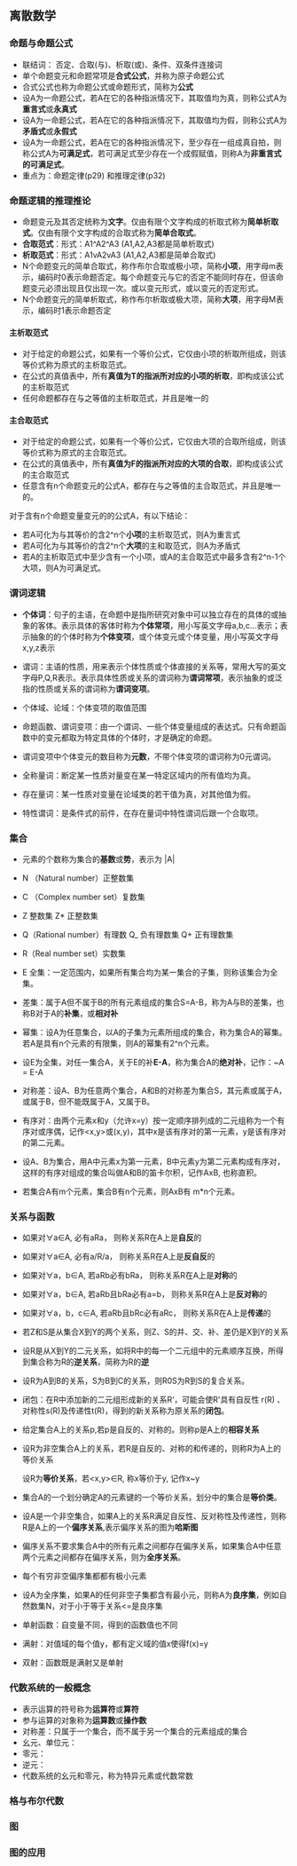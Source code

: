 ## 离散数学

### 命题与命题公式
- 联结词： 否定、合取(与)、析取(或)、条件、双条件连接词
- 单个命题变元和命题常项是**合式公式**，并称为原子命题公式
- 合式公式也称为命题公式或命题形式，简称为**公式**
- 设A为一命题公式，若A在它的各种指派情况下，其取值均为真，则称公式A为**重言式**或**永真式**
- 设A为一命题公式，若A在它的各种指派情况下，其取值均为假，则称公式A为**矛盾式**或**永假式**
- 设A为一命题公式，若A在它的各种指派情况下，至少存在一组成真自拍，则称公式A为**可满足式**，若可满足式至少存在一个成假赋值，则称A为**非重言式的可满足式**。
- 重点为：命题定律(p29) 和推理定律(p32)

### 命题逻辑的推理推论

- 命题变元及其否定统称为**文字**。仅由有限个文字构成的析取式称为**简单析取式**。仅由有限个文字构成的合取式称为**简单合取式**。
- **合取范式**：形式：A1^A2^A3 (A1,A2,A3都是简单析取式)
- **析取范式**：形式：A1vA2vA3 (A1,A2,A3都是简单合取式)
- N个命题变元的简单合取式，称作布尔合取或极小项，简称**小项**，用字母m表示，编码时0表示命题否定。每个命题变元与它的否定不能同时存在，但该命题变元必须出现且仅出现一次。或以变元形式，或以变元的否定形式。
- N个命题变元的简单析取式，称作布尔析取或极大项，简称**大项**，用字母M表示，编码时1表示命题否定

#### 主析取范式

- 对于给定的命题公式，如果有一个等价公式，它仅由小项的析取所组成，则该等价式称为原式的主析取范式。
- 在公式的真值表中，所有**真值为T的指派所对应的小项的析取**，即构成该公式的主析取范式
- 任何命题都存在与之等值的主析取范式，并且是唯一的

#### 主合取范式

- 对于给定的命题公式，如果有一个等价公式，它仅由大项的合取所组成，则该等价式称为原式的主合取范式。
- 在公式的真值表中，所有**真值为F的指派所对应的大项的合取**，即构成该公式的主合取范式
- 任意含有n个命题变元的公式A，都存在与之等值的主合取范式，并且是唯一的。

对于含有n个命题变量变元的的公式A，有以下结论：

- 若A可化为与其等价的含2^n个**小项**的主析取范式，则A为重言式
- 若A可化为与其等价的含2^n个**大项**的主和取范式，则A为矛盾式
- 若A的主析取范式中至少含有一个小项，或A的主合取范式中最多含有2^n-1个大项，则A为可满足式。

### 谓词逻辑

- **个体词**：句子的主语，在命题中是指所研究对象中可以独立存在的具体的或抽象的客体。表示具体的客体时称为**个体常项**，用小写英文字母a,b,c...表示；表示抽象的的个体时称为**个体变项**，或个体变元或个体变量，用小写英文字母x,y,z表示

- 谓词：主语的性质，用来表示个体性质或个体直接的关系等，常用大写的英文字母P,Q,R表示。表示具体性质或关系的谓词称为**谓词常项**，表示抽象的或泛指的性质或关系的谓词称为**谓词变项**。

- 个体域、论域：个体变项的取值范围

- 命题函数、谓词变项：由一个谓词、一些个体变量组成的表达式。只有命题函数中的变元都取为特定具体的个体时，才是确定的命题。

- 谓词变项中个体变元的数目称为**元数**，不带个体变项的谓词称为0元谓词。

- 全称量词：断定某一性质对量变在某一特定区域内的所有值均为真。

- 存在量词：某一性质对变量在论域类的若干值为真，对其他值为假。

- 特性谓词：是条件式的前件，在存在量词中特性谓词后跟一个合取项。

  

### 集合

- 元素的个数称为集合的**基数**或**势**，表示为 |A|
- N （Natural number）正整数集
- C （Complex number set）复数集
- Z 整数集 Z* 正整数集
- Q（Rational number）有理数  Q_ 负有理数集 Q+ 正有理数集
- R（Real number set）实数集

- E 全集：一定范围内，如果所有集合均为某一集合的子集，则称该集合为全集。

- 差集：属于A但不属于B的所有元素组成的集合S=A-B，称为A与B的差集，也称B对于A的**补集**，或**相对补**
- 幂集：设A为任意集合，以A的子集为元素所组成的集合，称为集合A的幂集。若A是具有n个元素的有限集，则A的幂集有2^n个元素。

- 设E为全集，对任一集合A，关于E的补**E-A**，称为集合A的**绝对补**，记作：~A = E-A
- 对称差：设A、B为任意两个集合，A和B的对称差为集合S，其元素或属于A，或属于B，但不能既属于A，又属于B。



- 有序对：由两个元素x和y（允许x=y）按一定顺序排列成的二元组称为一个有序对或序偶，记作<x,y>或(x,y)，其中x是该有序对的第一元素，y是该有序对的第二元素。
- 设A、B为集合，用A中元素x为第一元素，B中元素y为第二元素构成有序对，这样的有序对组成的集合叫做A和B的笛卡尔积，记作AxB, 也称直积。
- 若集合A有m个元素，集合B有n个元素，则AxB有 m*n个元素。

### 关系与函数

- 如果对$\forall$a$\in$A, 必有aRa， 则称关系R在A上是**自反**的
- 如果对$\forall$a$\in$A, 必有a/R/a， 则称关系R在A上是**反自反**的
- 如果对$\forall$a，b$\in$A, 若aRb必有bRa， 则称关系R在A上是**对称**的
- 如果对$\forall$a，b$\in$A, 若aRb且bRa必有a=b， 则称关系R在A上是**反对称**的
- 如果对$\forall$a，b，c$\in$A, 若aRb且bRc必有aRc， 则称关系R在A上是**传递**的



- 若Z和S是从集合X到Y的两个关系，则Z、S的并、交、补、差仍是X到Y的关系
- 设R是从X到Y的二元关系，如将R中的每一个二元组中的元素顺序互换，所得到集合称为R的**逆关系**，简称为R的**逆**



- 设R为A到B的关系，S为B到C的关系，则R0S为R到S的复合关系。
- 闭包：在R中添加新的二元组形成新的关系R‘，可能会使R'具有自反性 r(R) 、对称性s(R)及传递性t(R)，得到的新关系称为原关系的**闭包**。



- 给定集合A上的关系p,若p是自反的、对称的。则称p是A上的**相容关系**

- 设R为非空集合A上的关系，若R是自反的、对称的和传递的，则称R为A上的等价关系

  设R为**等价关系**，若<x,y>$\in$R, 称x等价于y, 记作x~y

- 集合A的一个划分确定A的元素键的一个等价关系，划分中的集合是**等价类**。



- 设A是一个非空集合，如果A上的关系R满足自反性、反对称性及传递性，则称R是A上的一个**偏序关系**,表示偏序关系的图为**哈斯图**
- 偏序关系不要求集合A中的所有元素之间都存在偏序关系，如果集合A中任意两个元素之间都存在偏序关系，则为**全序关系**。
- 每个有穷非空偏序集都都有极小元素

- 设A为全序集，如果A的任何非空子集都含有最小元，则称A为**良序集**，例如自然数集N，对于小于等于关系<=是良序集



- 单射函数：自变量不同，得到的函数值也不同
- 满射：对值域的每个值y，都有定义域的值x使得f(x)=y
- 双射：函数既是满射又是单射



### 代数系统的一般概念

- 表示运算的符号称为**运算符**或**算符**
- 参与运算的对象称为**运算数**或**操作数**
- 对称差：只属于一个集合，而不属于另一个集合的元素组成的集合
- 幺元、单位元：
- 零元：
- 逆元：
- 代数系统的幺元和零元，称为特异元素或代数常数

### 格与布尔代数

### 图

### 图的应用